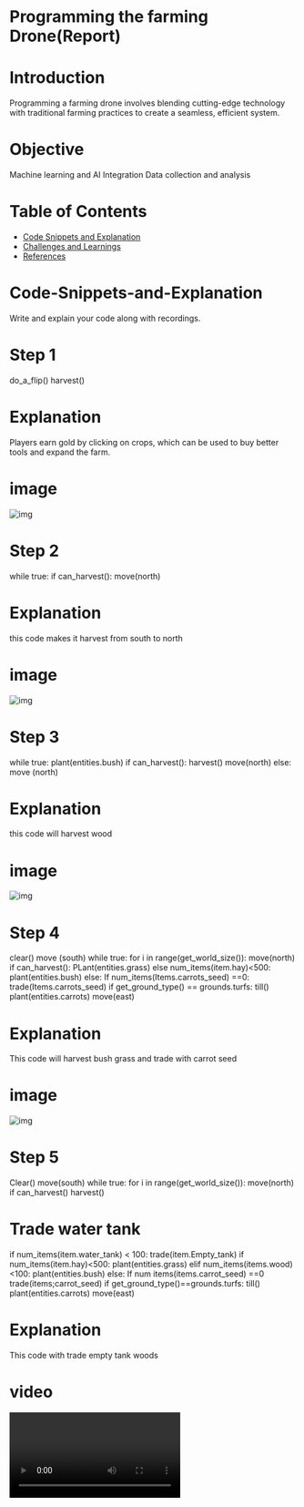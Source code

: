 # Programming the farming Drone(Report)

# Introduction
Programming a farming drone involves blending cutting-edge technology with traditional farming practices to create a seamless, efficient system.

# Objective
Machine learning and AI Integration
Data collection and analysis

# Table of Contents
- [Code Snippets and Explanation](#code-snippets-and-explanation)
- [Challenges and Learnings](#challenges-and-learnings)
- [References](#references)

# Code-Snippets-and-Explanation
Write and explain your code along with recordings.



# Step 1
do_a_flip()
harvest()

# Explanation
Players earn gold by clicking on crops, which can be used to buy better tools and expand the farm.

# image
![img](<step 1 image.jpg>)

# Step 2
while true:
   if can_harvest():
   move(north)

# Explanation 
this code makes it harvest from south to north

# image
![img](<step 2 image.jpg>)

# Step 3
while true:
   plant(entities.bush)
   if can_harvest():
     harvest()
     move(north)
    else:
    move (north)

# Explanation
this code will harvest wood

# image
![img](<Screenshot 2024-11-04 093022.png>)


# Step 4
clear()
move (south)
while true:
   for i in range(get_world_size()):
     move(north)
   if can_harvest():
     PLant(entities.grass)
   else  num_items(item.hay)<500:
    plant(entities.bush)
else:
If num_items(Items.carrots_seed) ==0:
 trade(Items.carrots_seed)
if get_ground_type() == grounds.turfs:
   till()
plant(entities.carrots)
move(east)

# Explanation
This code will harvest bush grass and trade with carrot seed

# image
![img](<Screenshot 2024-11-04 093240.png>)


# Step 5
Clear()
move(south)
while true:
   for i in range(get_world_size()):
    move(north)
    if can_harvest()
       harvest()

# Trade water tank
if num_items(item.water_tank) < 100:
   trade(item.Empty_tank)
if num_items(item.hay)<500:
   plant(entities.grass)
elif num_items(items.wood)<100:
   plant(entities.bush)
else:
If num items(items.carrot_seed) ==0
    trade(items;carrot_seed)
if get_ground_type()==grounds.turfs:
  till()
plant(entities.carrots)
move(east)

# Explanation
This code with trade empty tank woods

# video
<video controls src="video.mp4" title="Title"></video>